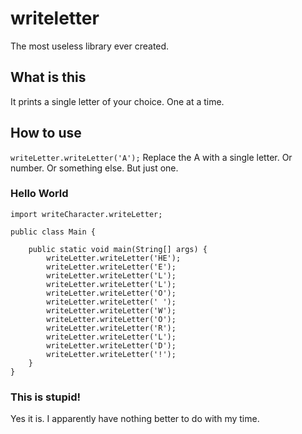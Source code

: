 # writeletter
The most useless library ever created.

## What is this
It prints a single letter of your choice. One at a time.

## How to use
`writeLetter.writeLetter('A');`
Replace the A with a single letter. Or number. Or something else. But just one.

### Hello World
    import writeCharacter.writeLetter;
    
    public class Main {
    	
    	public static void main(String[] args) {
    		writeLetter.writeLetter('HE');
		    writeLetter.writeLetter('E');
    		writeLetter.writeLetter('L');
	    	writeLetter.writeLetter('L');
    		writeLetter.writeLetter('O');
    		writeLetter.writeLetter(' ');
    		writeLetter.writeLetter('W');
    		writeLetter.writeLetter('O');
    		writeLetter.writeLetter('R');
	    	writeLetter.writeLetter('L');
	    	writeLetter.writeLetter('D');
	    	writeLetter.writeLetter('!');
    	}
    }

### This is stupid!
Yes it is. I apparently have nothing better to do with my time.
